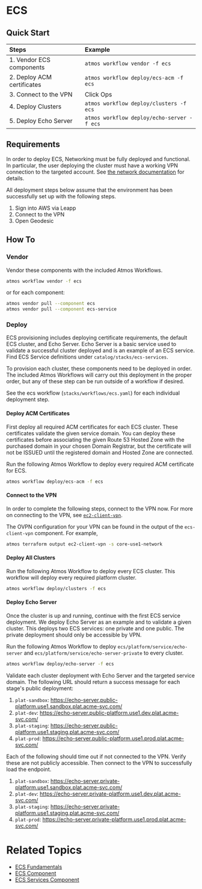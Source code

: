 # ECS

## Quick Start

| Steps                      | Example                                    |
| :------------------------- | :----------------------------------------- |
| 1. Vendor ECS components   | `atmos workflow vendor -f ecs`             |
| 2. Deploy ACM certificates | `atmos workflow deploy/ecs-acm -f ecs`     |
| 3. Connect to the VPN      | Click Ops                                  |
| 4. Deploy Clusters         | `atmos workflow deploy/clusters -f ecs`    |
| 5. Deploy Echo Server      | `atmos workflow deploy/echo-server -f ecs` |

## Requirements

In order to deploy ECS, Networking must be fully deployed and functional. In particular, the user deploying the cluster
must have a working VPN connection to the targeted account. See
[the network documentation](https://docs.cloudposse.com/reference-architecture/setup/network/) for details.

All deployment steps below assume that the environment has been successfully set up with the following steps.

1. Sign into AWS via Leapp
1. Connect to the VPN
1. Open Geodesic

## How To

### Vendor

Vendor these components with the included Atmos Workflows.

```bash
atmos workflow vendor -f ecs
```

or for each component:

```bash
atmos vendor pull --component ecs
atmos vendor pull --component ecs-service
```

### Deploy

ECS provisioning includes deploying certificate requirements, the default ECS cluster, and Echo Server. Echo Server is a
basic service used to validate a successful cluster deployed and is an example of an ECS service. Find ECS Service
definitions under `catalog/stacks/ecs-services`.

To provision each cluster, these components need to be deployed in order. The included Atmos Workflows will carry out
this deployment in the proper order, but any of these step can be run outside of a workflow if desired.

See the ecs workflow (`stacks/workflows/ecs.yaml`) for each individual deployment step.

#### Deploy ACM Certificates

First deploy all required ACM certificates for each ECS cluster. These certificates validate the given service domain.
You can deploy these certificates before associating the given Route 53 Hosted Zone with the purchased domain in your
chosen Domain Registrar, but the certificate will not be ISSUED until the registered domain and Hosted Zone are
connected.

Run the following Atmos Workflow to deploy every required ACM certificate for ECS.

```bash
atmos workflow deploy/ecs-acm -f ecs
```

#### Connect to the VPN

In order to complete the following steps, connect to the VPN now. For more on connecting to the VPN, see
[`ec2-client-vpn`](https://docs.cloudposse.com/components/library/aws/ec2-client-vpn/#testing).

The OVPN configuration for your VPN can be found in the output of the `ecs-client-vpn` component. For example,

```bash
atmos terraform output ec2-client-vpn -s core-use1-network
```

#### Deploy All Clusters

Run the following Atmos Workflow to deploy every ECS cluster. This workflow will deploy every required platform cluster.

```bash
atmos workflow deploy/clusters -f ecs
```

#### Deploy Echo Server

Once the cluster is up and running, continue with the first ECS service deployment. We deploy Echo Server as an example
and to validate a given cluster. This deploys two ECS services: one private and one public. The private deployment
should only be accessible by VPN.

Run the following Atmos Workflow to deploy `ecs/platform/service/echo-server` and
`ecs/platform/service/echo-server-private` to every cluster.

```bash
atmos workflow deploy/echo-server -f ecs
```

Validate each cluster deployment with Echo Server and the targeted service domain. The following URL should return a
success message for each stage's public deployment:

1. `plat-sandbox`: https://echo-server.public-platform.use1.sandbox.plat.acme-svc.com/
1. `plat-dev`: https://echo-server.public-platform.use1.dev.plat.acme-svc.com/
1. `plat-staging`: https://echo-server.public-platform.use1.staging.plat.acme-svc.com/
1. `plat-prod`: https://echo-server.public-platform.use1.prod.plat.acme-svc.com/

Each of the following should time out if not connected to the VPN. Verify these are not publicly accessible. Then
connect to the VPN to successfully load the endpoint.

1. `plat-sandbox`: https://echo-server.private-platform.use1.sandbox.plat.acme-svc.com/
1. `plat-dev`: https://echo-server.private-platform.use1.dev.plat.acme-svc.com/
1. `plat-staging`: https://echo-server.private-platform.use1.staging.plat.acme-svc.com/
1. `plat-prod`: https://echo-server.private-platform.use1.prod.plat.acme-svc.com/

# Related Topics

- [ECS Fundamentals](https://docs.cloudposse.com/reference-architecture/fundamentals/ecs/)
- [ECS Component](https://docs.cloudposse.com/components/library/aws/ecs/)
- [ECS Services Component](https://docs.cloudposse.com/components/library/aws/ecs-service/)
